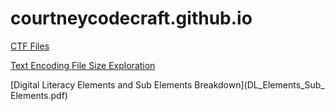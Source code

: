 # courtneycodecraft.github.io
[CTF Files](/ctf)

[Text Encoding File Size Exploration](encoding.html)

[Digital Literacy Elements and Sub Elements Breakdown](DL_Elements_Sub_ Elements.pdf)
